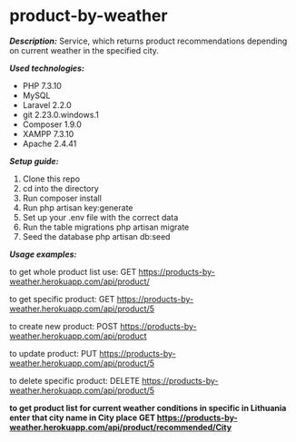 # product-by-weather

***Description:***
Service, which returns product recommendations depending on current weather in the specified city.

***Used technologies:***
* PHP 7.3.10
* MySQL
* Laravel 2.2.0
* git 2.23.0.windows.1
* Composer 1.9.0
* XAMPP 7.3.10
* Apache 2.4.41

***Setup guide:***

1. Clone this repo
2. cd into the directory
3. Run composer install
4. Run php artisan key:generate
5. Set up your .env file with the correct data
6. Run the table migrations php artisan migrate
7. Seed the database php artisan db:seed

***Usage examples:***

to get whole product list use:
GET https://products-by-weather.herokuapp.com/api/product/

to get specific product:
GET https://products-by-weather.herokuapp.com/api/product/5

to create new product:
POST https://products-by-weather.herokuapp.com/api/product

to update product:
PUT https://products-by-weather.herokuapp.com/api/product/5

to delete specific product:
DELETE https://products-by-weather.herokuapp.com/api/product/5

**to get product list for current weather conditions in specific in Lithuania enter that city name in City place 
GET https://products-by-weather.herokuapp.com/api/product/recommended/City**
